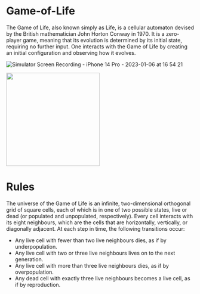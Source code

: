 # Game-of-Life

The Game of Life, also known simply as Life, is a cellular automaton devised by the British mathematician John Horton Conway in 1970. 
It is a zero-player game, meaning that its evolution is determined by its initial state, requiring no further input. 
One interacts with the Game of Life by creating an initial configuration and observing how it evolves.

![Simulator Screen Recording - iPhone 14 Pro - 2023-01-06 at 16 54 21](https://user-images.githubusercontent.com/92182846/211017284-96b32f1a-4db3-490d-9db9-a059fa216eda.gif)

<img src="https://user-images.githubusercontent.com/92182846/211017284-96b32f1a-4db3-490d-9db9-a059fa216eda.gif" width="250" height="250"/>


# Rules

The universe of the Game of Life is an infinite, two-dimensional orthogonal grid of square cells, each of which is in one of two possible states, 
live or dead (or populated and unpopulated, respectively). Every cell interacts with its eight neighbours, which are the cells that are horizontally, 
vertically, or diagonally adjacent. At each step in time, the following transitions occur:

 - Any live cell with fewer than two live neighbours dies, as if by underpopulation.
 - Any live cell with two or three live neighbours lives on to the next generation.
 - Any live cell with more than three live neighbours dies, as if by overpopulation.
 - Any dead cell with exactly three live neighbours becomes a live cell, as if by reproduction.
